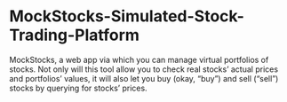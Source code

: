 # MockStocks-Simulated-Stock-Trading-Platform
MockStocks, a web app via which you can manage virtual portfolios of stocks. Not only will this tool allow you to check real stocks’ actual prices and portfolios’ values, it will also let you buy (okay, “buy”) and sell (“sell”) stocks by querying for stocks’ prices.
